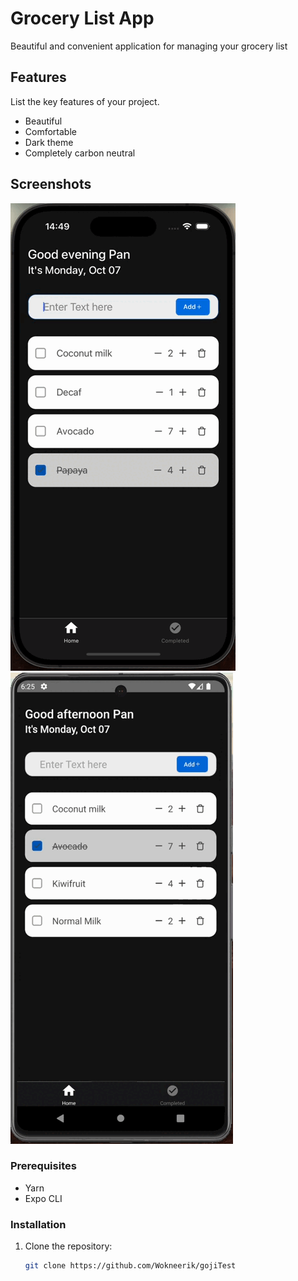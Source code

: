 # Grocery List App

Beautiful and convenient application for managing your grocery list

## Features

List the key features of your project.

- Beautiful
- Comfortable
- Dark theme
- Completely carbon neutral

## Screenshots

![Launching app on iPhone](iPhone.gif)
![Launching app on Android](Android.gif)

### Prerequisites

- Yarn
- Expo CLI

### Installation

1. Clone the repository:

   ```bash
   git clone https://github.com/Wokneerik/gojiTest
   ```
